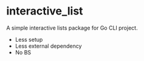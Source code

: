 # interactive_list
A simple interactive lists package for Go CLI project.
- Less setup
- Less external dependency
- No BS
